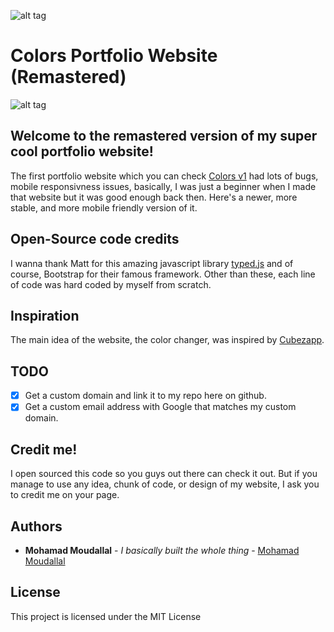 ![alt tag](http://imgur.com/jkkLJw1.png)
# Colors Portfolio Website (Remastered)
![alt tag](http://imgur.com/7Bqulut.png)

## Welcome to the remastered version of my super cool portfolio website!
The first portfolio website which you can check [Colors v1](https://www.github.com/moudallal/colors-v1) had lots of bugs, mobile responsivness issues, basically, I was just a beginner when I made that website but it was good enough back then.
Here's a newer, more stable, and more mobile friendly version of it.

## Open-Source code credits
I wanna thank Matt for this amazing javascript library [typed.js](https://github.com/mattboldt/typed.js/) and of course, Bootstrap for their famous framework. Other than these, each line of code was hard coded by myself from scratch.

## Inspiration
The main idea of the website, the color changer, was inspired by [Cubezapp](https://github.com/unixpickle/cubezapp).

## TODO
- [x] Get a custom domain and link it to my repo here on github.
- [x] Get a custom email address with Google that matches my custom domain.

## Credit me!
I open sourced this code so you guys out there can check it out. But if you manage to use any idea, chunk of code, or design of my website, I ask you to credit me on your page.

## Authors
* **Mohamad Moudallal** - *I basically built the whole thing* - [Mohamad Moudallal](https://www.github.com/moudallal)

## License
This project is licensed under the MIT License
